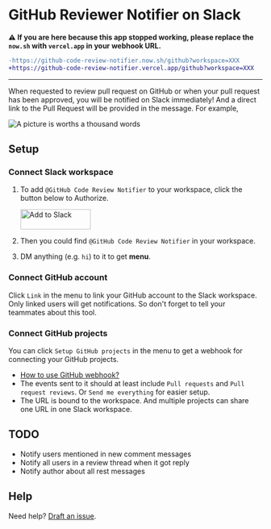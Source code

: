 # GitHub Reviewer Notifier on Slack

**⚠️ If you are here because this app stopped working, please replace the `now.sh` with `vercel.app` in your webhook URL.**

```diff
-https://github-code-review-notifier.now.sh/github?workspace=XXX
+https://github-code-review-notifier.vercel.app/github?workspace=XXX
```
---

When requested to review pull request on GitHub or when your pull request has been approved, you will be notified on Slack immediately! And a direct link to the Pull Request will be provided in the message. For example,

![A picture is worths a thousand words](https://user-images.githubusercontent.com/7480839/56017581-4fcb9200-5d32-11e9-93dc-bd9f3b25a4d0.png)

## Setup

### Connect Slack workspace

1. To add `@GitHub Code Review Notifier` to your workspace, click the button below to Authorize.

   <a href="https://slack.com/oauth/authorize?client_id=358699124487.462026355174&scope=chat:write:bot,bot" target="_blank"><img alt="Add to Slack" height="40" width="139" src="https://platform.slack-edge.com/img/add_to_slack.png" srcset="https://platform.slack-edge.com/img/add_to_slack.png 1x, https://platform.slack-edge.com/img/add_to_slack@2x.png 2x" /></a>

2. Then you could find `@GitHub Code Review Notifier` in your workspace.

3. DM anything (e.g. `hi`) to it to get **menu**.

### Connect GitHub account

Click `Link` in the menu to link your GitHub account to the Slack workspace. Only linked users will get notifications. So don't forget to tell your teammates about this tool.

### Connect GitHub projects

You can click `Setup GitHub projects` in the menu to get a webhook for connecting your GitHub projects.

- [How to use GitHub webhook?](https://docs.github.com/en/free-pro-team@latest/developers/webhooks-and-events/creating-webhooks)
- The events sent to it should at least include `Pull requests` and `Pull request reviews`. Or `Send me everything` for easier setup.
- The URL is bound to the workspace. And multiple projects can share one URL in one Slack workspace.

## TODO
- Notify users mentioned in new comment messages
- Notify all users in a review thread when it got reply
- Notify author about all rest messages

## Help

Need help? [Draft an issue](https://github.com/EnixCoda/github-code-review-notifier/issues).
